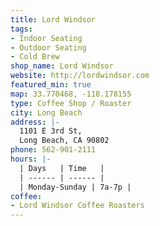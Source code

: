 ```yaml
---
title: Lord Windsor
tags:
- Indoor Seating
- Outdoor Seating
- Cold Brew
shop_name: Lord Windsor
website: http://lordwindsor.com
featured_min: true
map: 33.770468, -118.178155
type: Coffee Shop / Roaster
city: Long Beach
address: |-
  1101 E 3rd St,
  Long Beach, CA 90802
phone: 562-901-2111
hours: |-
  | Days   | Time   |
  | ------ | ------ |
  | Monday-Sunday | 7a-7p |
coffee:
- Lord Windsor Coffee Roasters
---
```


